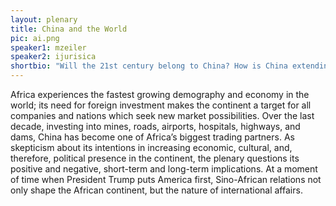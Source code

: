 ```yaml
---
layout: plenary
title: China and the World
pic: ai.png
speaker1: mzeiler
speaker2: ijurisica
shortbio: "Will the 21st century belong to China? How is China extending its influence in the third world? How will it impact the rest of the world and its power dynamics?"
---
```


Africa experiences the fastest growing demography and economy in the world; its need for foreign investment makes the continent a target for all companies and nations which seek new market possibilities. Over the last decade, investing into mines, roads, airports, hospitals, highways, and dams, China has become one of Africa’s biggest trading partners. As skepticism about its intentions in increasing economic, cultural, and, therefore, political presence in the continent, the plenary questions its positive and negative, short-term and long-term implications. At a moment of time when President Trump puts America first, Sino-African relations not only shape the African continent, but the nature of international affairs.

